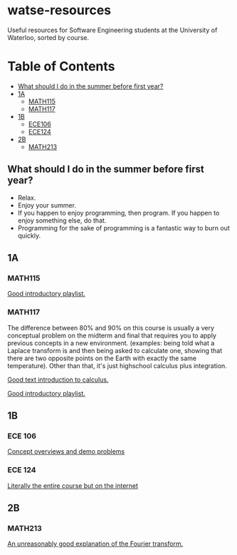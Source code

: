 # watse-resources

Useful resources for Software Engineering students at the University of Waterloo, sorted by course.

# Table of Contents

* [What should I do in the summer before first year?](#summer-before)
* [1A](#1a)
  - [MATH115](math115)
  - [MATH117](math117)
* [1B](#1b)
  - [ECE106](ece106)
  - [ECE124](ece124)
* [2B](#2b)
  - [MATH213](math213)

<a name="summer-before"></a>
## What should I do in the summer before first year?
* Relax.
* Enjoy your summer.
* If you happen to enjoy programming, then program. If you happen to enjoy something else, do that.
* Programming for the sake of programming is a fantastic way to burn out quickly.

## 1A

### MATH115

[Good introductory playlist.](https://www.youtube.com/playlist?list=PLZHQObOWTQDPD3MizzM2xVFitgF8hE_ab)

### MATH117

The difference between 80% and 90% on this course is usually a very conceptual problem on the midterm and final that requires you to apply previous concepts in a new environment. (examples: being told what a Laplace transform is and then being asked to calculate one, showing that there are two opposite points on the Earth with exactly the same temperature). Other than that, it's just highschool calculus plus integration.

[Good text introduction to calculus.](https://betterexplained.com/guides/calculus/)

[Good introductory playlist.](https://www.youtube.com/playlist?list=PLZHQObOWTQDMsr9K-rj53DwVRMYO3t5Yr)

## 1B

### ECE 106

[Concept overviews and demo problems](https://www.youtube.com/user/lasseviren1/videos)

### ECE 124

[Literally the entire course but on the internet](https://www.youtube.com/watch?v=M0mx8S05v60&list=PLBlnK6fEyqRjMH3mWf6kwqiTbT798eAOm)

## 2B

### MATH213

[An unreasonably good explanation of the Fourier transform.](https://betterexplained.com/articles/an-interactive-guide-to-the-fourier-transform/)
